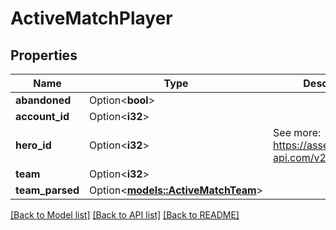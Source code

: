 # ActiveMatchPlayer

## Properties

Name | Type | Description | Notes
------------ | ------------- | ------------- | -------------
**abandoned** | Option<**bool**> |  | [optional]
**account_id** | Option<**i32**> |  | [optional]
**hero_id** | Option<**i32**> | See more: <https://assets.deadlock-api.com/v2/heroes> | [optional]
**team** | Option<**i32**> |  | [optional]
**team_parsed** | Option<[**models::ActiveMatchTeam**](ActiveMatchTeam.md)> |  | [optional]

[[Back to Model list]](../README.md#documentation-for-models) [[Back to API list]](../README.md#documentation-for-api-endpoints) [[Back to README]](../README.md)


